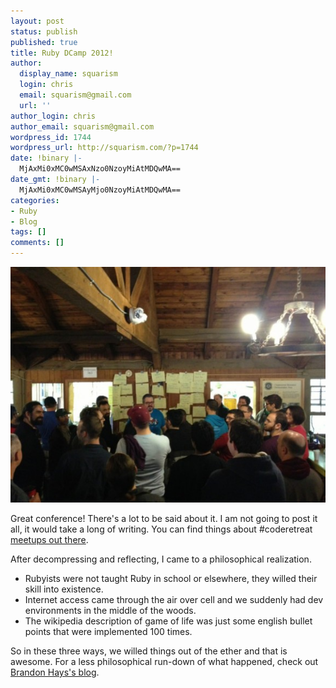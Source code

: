 ```yaml
---
layout: post
status: publish
published: true
title: Ruby DCamp 2012!
author:
  display_name: squarism
  login: chris
  email: squarism@gmail.com
  url: ''
author_login: chris
author_email: squarism@gmail.com
wordpress_id: 1744
wordpress_url: http://squarism.com/?p=1744
date: !binary |-
  MjAxMi0xMC0wMSAxNzo0NzoyMiAtMDQwMA==
date_gmt: !binary |-
  MjAxMi0xMC0wMSAyMjo0NzoyMiAtMDQwMA==
categories:
- Ruby
- Blog
tags: []
comments: []
---
```


![rubydcamp_2012](/uploads/2012/10/rubydcamp_2012-580x434.jpg)

Great conference!  There's a lot to be said about it.  I am not going to post it all, it would take a long of writing.  You can find things about #coderetreat [meetups out there](http://coderetreat.org/profiles/blogs/coderetreat-london-29-09-12).

After decompressing and reflecting, I came to a philosophical realization.

- Rubyists were not taught Ruby in school or elsewhere, they willed their skill into existence.
- Internet access came through the air over cell and we suddenly had dev environments in the middle of the woods.
- The wikipedia description of game of life was just some english bullet points that were implemented 100 times.


So in these three ways, we willed things out of the ether and that is awesome.  For a less philosophical run-down of what happened, check out [Brandon Hays's blog](http://brandonhays.com/blog/2012/10/04/ruby-dcamp-what-i-learned-on-summer-vacation/).
